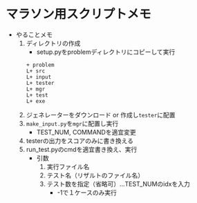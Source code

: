 # マラソン用スクリプトメモ
- やることメモ
    1. ディレクトリの作成
        - setup.pyをproblemディレクトリにコピーして実行
        ```
        + problem
        L+ src
        L+ input
        L+ tester
        L+ mgr
        L+ test
        L+ exe
        ```
    1. ジェネレーターをダウンロード or 作成し`tester`に配置
    1. `make_input.py`を`mgr`に配置し実行
        - TEST_NUM, COMMANDを適宜変更
    1. testerの出力をスコアのみに書き換える
    1. run_test.pyのcmdを適宜書き換え、実行
        - 引数
            1. 実行ファイル名
            1. テスト名（リザルトのファイル名）
            1. テスト数を指定（省略可）...TEST_NUMのidxを入力
                - -1で１ケースのみ実行
